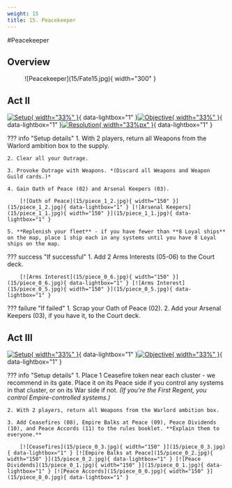 ```yaml
---
weight: 15
title: 15. Peacekeeper
---
```

#Peacekeeper
## Overview
<figure markdown="span">
![Peacekeeper](15/Fate15.jpg){ width="300" }
</figure>

## Act II

[![Setup](15/piece_1_3.jpg){ width="33%" }](15/piece_1_3.jpg){ data-lightbox="1" }[![Objective](15/back_1_3.jpg){ width="33%" }](15/back_1_3.jpg){ data-lightbox="1" }[![Resolution](15/piece_1_0.jpg){ width="33%px" }](15/piece_1_0.jpg){ data-lightbox="1" }

??? info "Setup details"
    1. With 2 players, return all Weapons from the Warlord ambition box to the supply.
    
    2. Clear all your Outrage.
    
    3. Provoke Outrage with Weapons. *(Discard all Weapons and Weapon Guild cards.)*
    
    4. Gain Oath of Peace (02) and Arsenal Keepers (03).
    
        [![Oath of Peace](15/piece_1_2.jpg){ width="150" }](15/piece_1_2.jpg){ data-lightbox="1" } [![Arsenal Keepers](15/piece_1_1.jpg){ width="150" }](15/piece_1_1.jpg){ data-lightbox="1" }
    
    5. **Replenish your fleet** - if you have fewer than **8 Loyal ships** on the map, place 1 ship each in any systems until you have 8 Loyal ships on the map.

??? success "If successful"
    1. Add 2 Arms Interests (05-06) to the Court deck.

        [![Arms Interest](15/piece_0_6.jpg){ width="150" }](15/piece_0_6.jpg){ data-lightbox="1" } [![Arms Interest](15/piece_0_5.jpg){ width="150" }](15/piece_0_5.jpg){ data-lightbox="1" }

??? failure "If failed"
    1. Scrap your Oath of Peace (02).
    2. Add your Arsenal Keepers (03), if you have it, to the Court deck.

## Act III

[![Setup](15/piece_0_4.jpg){ width="33%" }](15/piece_0_4.jpg){ data-lightbox="1" }[![Objective](15/back_0_4.jpg){ width="33%" }](15/back_0_4.jpg){ data-lightbox="1" }

??? info "Setup details"
    1. Place 1 Ceasefire token near each cluster - we recommend in its gate. Place it on its Peace side if you control any systems in that cluster, or on its War side if not. *(If you're the First Regent, you control Empire-controlled systems.)*
    
    2. With 2 players, return all Weapons from the Warlord ambition box.
    
    3. Add Ceasefires (08), Empire Balks at Peace (09), Peace Dividends (10), and Peace Accords (11) to the rules booklet. **Explain them to everyone.**

        [![Ceasefires](15/piece_0_3.jpg){ width="150" }](15/piece_0_3.jpg){ data-lightbox="1" } [![Empire Balks at Peace](15/piece_0_2.jpg){ width="150" }](15/piece_0_2.jpg){ data-lightbox="1" } [![Peace Dividends](15/piece_0_1.jpg){ width="150" }](15/piece_0_1.jpg){ data-lightbox="1" } [![Peace Accords](15/piece_0_0.jpg){ width="150" }](15/piece_0_0.jpg){ data-lightbox="1" }